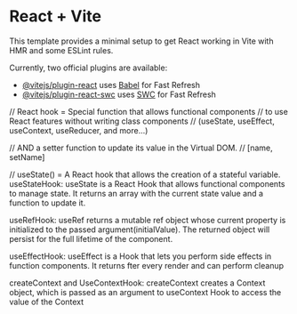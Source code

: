# React + Vite

This template provides a minimal setup to get React working in Vite with HMR and some ESLint rules.

Currently, two official plugins are available:

- [@vitejs/plugin-react](https://github.com/vitejs/vite-plugin-react/blob/main/packages/plugin-react/README.md) uses [Babel](https://babeljs.io/) for Fast Refresh
- [@vitejs/plugin-react-swc](https://github.com/vitejs/vite-plugin-react-swc) uses [SWC](https://swc.rs/) for Fast Refresh


<!-- Props In React -->
<!-- props = read-only properties that are shared between components.
A parent component can send data to a child component.
<Component key=value /> -->

<!-- propTypes = a mechanism that ensures that the passed value is of correct datatype.
age: PropTypes.number -->

<!-- defaultProps = default values for props in case they are not passed from the parent component
name: "Guest"  -->

<!-- 5. Conditional Rendering = allows you to control what gets rendered in your application based on certain conditions (show, hide, or change components) -->




// React hook = Special function that allows functional components
//                         to use React features without writing class components 
//                         (useState, useEffect, useContext, useReducer, and more...)                

//                       AND a setter function to update its value in the Virtual DOM.
//                       [name, setName]

// useState() = A React hook that allows the creation of a stateful variable.
useStateHook: useState is a React Hook that allows functional components to manage state. It returns an array with the current state value and a function to update it.

useRefHook: useRef returns a mutable ref object whose current property is initialized to the passed argument(initialValue). The returned object will persist for the full lifetime of the component.

useEffectHook: useEffect is a Hook that lets you perform side effects in function components. It returns fter every render and can perform cleanup

createContext and UseContextHook: createContext creates a Context object, which is passed as an argument to useContext Hook to access the value of the Context 





